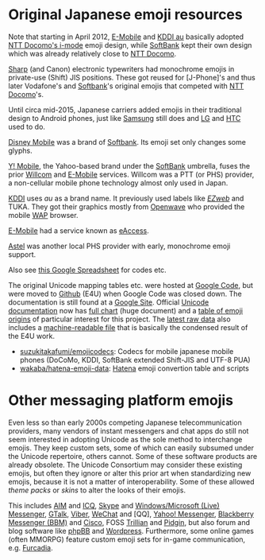 Original Japanese emoji resources
=================================

[NTT Docomo]: ntt-docomo/
[KDDI au]: kddi-au/
[Openwave]: openwave/
[WAP]: wap/
[EZweb]: ez-web/
[Canon]: canon/
[Sharp]: sharp/
[J-Phone's]: j-phone/
[SoftBank]: softbank/
[Disney Mobile]: disney-mobile/
[Y! Mobile]: y-mobile/
[Willcom]: willcom/
[E-Mobile]: emobile/
[eAccess]: e-access/
[Astel]: astel/

[Jugem]: jugem/
[Sixapart]: sixapart/
[Vertu]: vertu-club/

Note that starting in April 2012, [E-Mobile] and [KDDI au] basically adopted [NTT Docomo's i-mode][NTT Docomo] emoji design,
while [SoftBank] kept their own design which was already relatively close to [NTT Docomo].

[Sharp] (and Canon) electronic typewriters had monochrome emojis in private-use (Shift) JIS positions. 
These got reused for [J-Phone]'s and thus later Vodafone's and [Softbank]'s original emojis that competed with [NTT Docomo]'s.

Until circa mid-2015, Japanese carriers added emojis in their traditional design to Android phones, just like [Samsung](http://emojipedia.org/samsung/) still does and [LG](http://emojipedia.org/lg/) and [HTC](http://emojipedia.org/htc/) used to do.

[Disney Mobile] was a brand of [Softbank]. 
Its emoji set only changes some glyphs.

[Y! Mobile], the Yahoo-based brand under the [SoftBank] umbrella, fuses the prior [Willcom] and [E-Mobile] services. 
Willcom was a PTT (or PHS) provider, a non-cellular mobile phone technology almost only used in Japan.

[KDDI][KDDI au] uses _au_ as a brand name. 
It previously used labels like _[EZweb]_ and TUKA. 
They got their graphics mostly from [Openwave] who provided the mobile [WAP] browser.

[E-Mobile] had a service known as [eAccess].

[Astel] was another local PHS provider with early, monochrome emoji support.

Also see [this Google Spreadsheet](https://docs.google.com/spreadsheets/d/1X-jx6rYCqEjkp3Z4_qhBW0etIVbk4gqslaWWbYvNROY/edit) for codes etc.

The original Unicode mapping tables etc. were hosted at [Google Code](http://code.google.com/p/emoji4unicode), 
but were moved to [Github](https://github.com/googlei18n/emoji4unicode) (E4U) when Google Code was closed down. 
The documentation is still found at a [Google Site](http://sites.google.com/site/unicodesymbols/Home/emoji-symbols). 
Official [Unicode documentation](http://unicode.org/emoji/) now has 
[full chart](http://unicode.org/emoji/charts/full-emoji-list.html) (huge document) and a [table of emoji origins](http://unicode.org/emoji/charts/emoji-versions-sources.html) of particular interest for this project. 
The [latest raw data](http://www.unicode.org/Public/emoji/latest/) also includes a [machine-readable file](http://www.unicode.org/Public/UCD/latest/ucd/EmojiSources.txt) 
that is basically the condensed result of the E4U work.

- [suzukitakafumi/emojicodecs](https://github.com/suzukitakafumi/emojicodecs): Codecs for mobile japanese mobile phones (DoCoMo, KDDI, SoftBank extended Shift-JIS and UTF-8 PUA)
- [wakaba/hatena-emoji-data](https://github.com/wakaba/hatena-emoji-data): [Hatena](http://www.hatena.ne.jp) emoji convertion table and scripts

Other messaging platform emojis
===============================

[Furcadia]: furcadia/

[Cisco]: cisco/
[BBM]: bbm/
[Viber]: viber/
[AIM]: aim/
[Apple]: apple/
[Facebook]: facebook/
[GMail]: gmail/
[GTalk]: gtalk/
[iChat]: ichat/
[ICQ]: icq/
[Live]: live/
[Pidgin]: pidgin/
[Skype]: skype/
[Trillian]: trillian/
[Twitch]: twitch/
[Viber]: viber/
[WeChat]: wechat/
[Yahoo]: yahoo-messenger/
[phpBB]: phpbb/
[Wordpress]: wordpress/

Even less so than early 2000s competing Japanese telecommunication providers, 
many vendors of instant messengers and chat apps do still not seem interested in adopting Unicode as the sole method to interchange emojis. 
They keep custom sets, some of which can easily subsumed under the Unicode repertoire, others cannot. 
Some of these software products are already obsolete. 
The Unicode Consortium may consider these existing emojis, 
but often they ignore or alter this prior art when standardizing new emojis, 
because it is not a matter of interoperability.
Some of these allowed _theme packs_ or _skins_ to alter the looks of their emojis.

This includes [AIM] and [ICQ], [Skype] and [Windows/Microsoft (Live) Messenger][Live], [GTalk], [Viber], [WeChat] and [QQ], [Yahoo! Messenger][Yahoo], [Blackberry Messenger (BBM)][BBM] and [Cisco], FOSS [Trillian] and [Pidgin], but also forum and blog software like [phpBB] and [Wordpress].
Furthermore, some online games (often MMORPG) feature custom emoji sets for in-game communication, e.g. [Furcadia].
